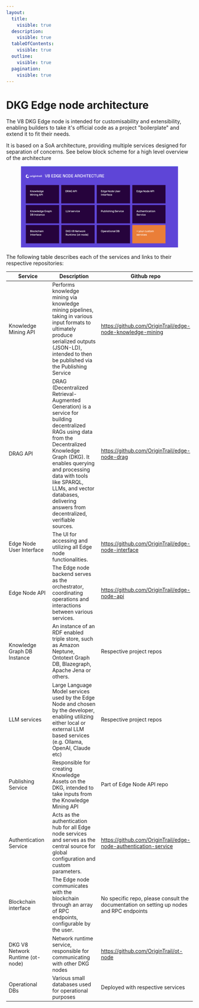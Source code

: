 ```yaml
---
layout:
  title:
    visible: true
  description:
    visible: true
  tableOfContents:
    visible: true
  outline:
    visible: true
  pagination:
    visible: true
---
```


# DKG Edge node architecture

The V8 DKG Edge node is intended for customisability and extensibility, enabling builders to take it's official code as a project "boilerplate" and extend it to fit their needs.&#x20;

It is based on a SoA architecture, providing multiple services designed for separation of concerns. See below block scheme for a high level overview of the architecture

<figure><img src="../../.gitbook/assets/Screenshot 2024-10-23 at 13.58.52.png" alt=""><figcaption></figcaption></figure>

The following table describes each of the services and links to their respective repositories:



<table><thead><tr><th width="194">Service</th><th width="309">Description</th><th>Github repo</th></tr></thead><tbody><tr><td>Knowledge Mining API</td><td>Performs knowledge mining via knowledge mining pipelines, taking in various input formats to ultimately produce serialized outputs (JSON-LD), intended to then be published via the Publishing Service</td><td><a href="https://github.com/OriginTrail/edge-node-knowledge-mining">https://github.com/OriginTrail/edge-node-knowledge-mining</a></td></tr><tr><td>DRAG API</td><td>DRAG (Decentralized Retrieval-Augmented Generation) is a service for building decentralized RAGs using data from the Decentralized Knowledge Graph (DKG). It enables querying and processing data with tools like SPARQL, LLMs, and vector databases, delivering answers from decentralized, verifiable sources.</td><td><a href="https://github.com/OriginTrail/edge-node-drag">https://github.com/OriginTrail/edge-node-drag</a></td></tr><tr><td>Edge Node User Interface</td><td>The UI for accessing and utilizing all Edge node functionalities.</td><td><a href="https://github.com/OriginTrail/edge-node-interface">https://github.com/OriginTrail/edge-node-interface</a></td></tr><tr><td>Edge Node API</td><td>The Edge node backend serves as the orchestrator, coordinating operations and interactions between various services.</td><td><a href="https://github.com/OriginTrail/edge-node-api">https://github.com/OriginTrail/edge-node-api</a></td></tr><tr><td>Knowledge Graph DB Instance</td><td>An instance of an RDF enabled triple store, such as Amazon Neptune, Ontotext Graph DB, Blazegraph, Apache Jena or others. </td><td>Respective project repos</td></tr><tr><td>LLM services</td><td>Large Language Model services used by the Edge Node and chosen by the developer, enabling utilizing either local or external LLM based services (e.g. Ollama, OpenAI, Claude etc)</td><td>Respective project repos</td></tr><tr><td>Publishing Service</td><td>Responsible for creating Knowledge Assets on the DKG, intended to take inputs from the Knowledge Mining API</td><td>Part of Edge Node API repo<br></td></tr><tr><td>Authentication Service</td><td>Acts as the authentication hub for all Edge node services and serves as the central source for global configuration and custom parameters.</td><td><a href="https://github.com/OriginTrail/edge-node-authentication-service">https://github.com/OriginTrail/edge-node-authentication-service</a></td></tr><tr><td>Blockchain interface</td><td>The Edge node communicates with the blockchain through an array of RPC endpoints, configurable by the user.</td><td>No specific repo, please consult the documentation on setting up nodes and RPC endpoints</td></tr><tr><td>DKG V8 Network Runtime (ot-node)</td><td>Network runtime service, responsible for communicating with other DKG nodes</td><td><a href="https://github.com/OriginTrail/ot-node">https://github.com/OriginTrail/ot-node</a></td></tr><tr><td>Operational DBs</td><td>Various small databases used for operational purposes</td><td>Deployed with respective services</td></tr></tbody></table>

